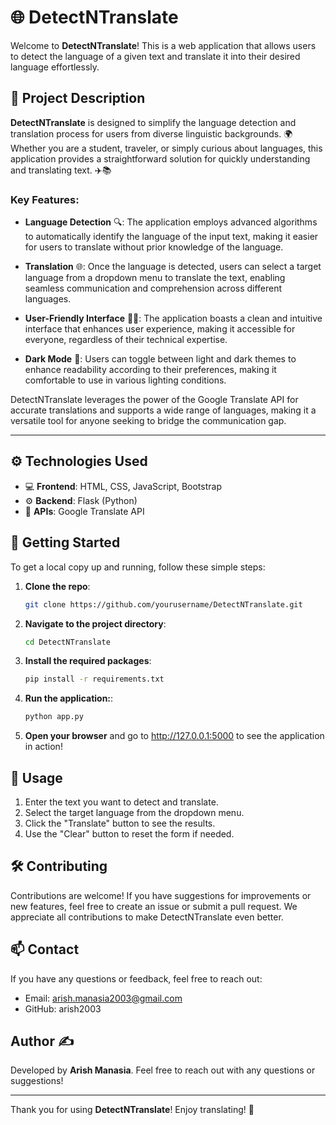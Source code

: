 # 🌐 DetectNTranslate

Welcome to **DetectNTranslate**! This is a web application that allows users to detect the language of a given text and translate it into their desired language effortlessly. 

## 📖 Project Description

**DetectNTranslate** is designed to simplify the language detection and translation process for users from diverse linguistic backgrounds. 🌍 Whether you are a student, traveler, or simply curious about languages, this application provides a straightforward solution for quickly understanding and translating text. ✈️📚

### Key Features:

- **Language Detection** 🔍: The application employs advanced algorithms to automatically identify the language of the input text, making it easier for users to translate without prior knowledge of the language.
  
- **Translation** 🌐: Once the language is detected, users can select a target language from a dropdown menu to translate the text, enabling seamless communication and comprehension across different languages.

- **User-Friendly Interface** 👩‍💻: The application boasts a clean and intuitive interface that enhances user experience, making it accessible for everyone, regardless of their technical expertise.

- **Dark Mode** 🌙: Users can toggle between light and dark themes to enhance readability according to their preferences, making it comfortable to use in various lighting conditions.


DetectNTranslate leverages the power of the Google Translate API for accurate translations and supports a wide range of languages, making it a versatile tool for anyone seeking to bridge the communication gap.

---

## ⚙️ Technologies Used

- 💻 **Frontend**: HTML, CSS, JavaScript, Bootstrap
- ⚙️ **Backend**: Flask (Python)
- 🔗 **APIs**: Google Translate API

## 🚀 Getting Started

To get a local copy up and running, follow these simple steps:

1. **Clone the repo**:
   ```bash
   git clone https://github.com/yourusername/DetectNTranslate.git


2. **Navigate to the project directory**:
   ```bash
   cd DetectNTranslate

3. **Install the required packages**:
   ```bash
   pip install -r requirements.txt

4. **Run the application:**:
   ```bash
   python app.py

5. **Open your browser** and go to http://127.0.0.1:5000 to see the application in action!



## 🌟 Usage
1. Enter the text you want to detect and translate.
2. Select the target language from the dropdown menu.
3. Click the "Translate" button to see the results.
4. Use the "Clear" button to reset the form if needed.

## 🛠️ Contributing
Contributions are welcome! If you have suggestions for improvements or new features, feel free to create an issue or submit a pull request. We appreciate all contributions to make DetectNTranslate even better.

## 📫 Contact
If you have any questions or feedback, feel free to reach out:

 - Email: arish.manasia2003@gmail.com
- GitHub: arish2003



## Author ✍️

Developed by **Arish Manasia**. Feel free to reach out with any questions or suggestions!

---

Thank you for using **DetectNTranslate**! Enjoy translating! 🌟
